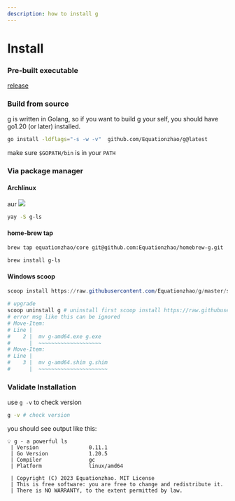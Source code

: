 ```yaml
---
description: how to install g
---
```


# Install

### Pre-built executable&#x20;

[release](https://github.com/Equationzhao/g/releases)

### Build from source

g is written in Golang, so if you want to build g your self, you should have go1.20 (or later) installed.

```bash
go install -ldflags="-s -w -v"  github.com/Equationzhao/g@latest
```

make sure `$GOPATH/bin` is in your `PATH`

### Via package manager

#### Archlinux

aur ![](https://img.shields.io/aur/version/g-ls?color=1793d1\&label=g-ls\&logo=arch-linux\&style=for-the-badge)

```bash
yay -S g-ls
```

#### home-brew tap

```sh
brew tap equationzhao/core git@github.com:Equationzhao/homebrew-g.git
```

```bash
brew install g-ls
```

#### Windows scoop&#x20;

```powershell
scoop install https://raw.githubusercontent.com/Equationzhao/g/master/scoop/g.json
```

```powershell
# upgrade
scoop uninstall g # uninstall first scoop install https://raw.githubusercontent.com/Equationzhao/g/master/scoop/g.json
# error msg like this can be ignored
# Move-Item: 
# Line |
#    2 |  mv g-amd64.exe g.exe
#      |  ~~~~~~~~~~~~~~~~~~~~
# Move-Item: 
# Line |
#    3 |  mv g-amd64.shim g.shim
#      |  ~~~~~~~~~~~~~~~~~~~~~~
```

### Validate Installation&#x20;

use `g -v` to check version

```bash
g -v # check version
```

you should see output like this:

```
💡 g - a powerful ls
 | Version                0.11.1
 | Go Version             1.20.5
 | Compiler               gc
 | Platform               linux/amd64

 | Copyright (C) 2023 Equationzhao. MIT License
 | This is free software: you are free to change and redistribute it.
 | There is NO WARRANTY, to the extent permitted by law.
```

